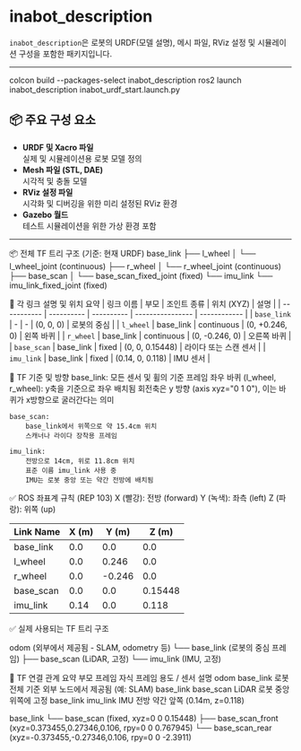 # inabot_description

`inabot_description`은 로봇의 URDF(모델 설명), 메시 파일, RViz 설정 및 시뮬레이션 구성을 포함한 패키지입니다.

---
colcon build --packages-select inabot_description
ros2 launch inabot_description inabot_urdf_start.launch.py

## 📦 주요 구성 요소

- **URDF 및 Xacro 파일**  
  실제 및 시뮬레이션용 로봇 모델 정의
- **Mesh 파일 (STL, DAE)**  
  시각적 및 충돌 모델
- **RViz 설정 파일**  
  시각화 및 디버깅을 위한 미리 설정된 RViz 환경
- **Gazebo 월드**  
  테스트 시뮬레이션을 위한 가상 환경 포함

---

📦 전체 TF 트리 구조 (기준: 현재 URDF)
base_link
├── l_wheel
│   └── l_wheel_joint (continuous)
├── r_wheel
│   └── r_wheel_joint (continuous)
├── base_scan
│   └── base_scan_fixed_joint (fixed)
└── imu_link
    └── imu_link_fixed_joint (fixed)

📍 각 링크 설명 및 위치 요약
| 링크 이름       | 부모         | 조인트 종류     | 위치 (XYZ)         | 설명           |
| ----------- | ---------- | ---------- | ---------------- | ------------ |
| `base_link` | -          | -          | (0, 0, 0)        | 로봇의 중심       |
| `l_wheel`   | base\_link | continuous | (0, +0.246, 0)   | 왼쪽 바퀴        |
| `r_wheel`   | base\_link | continuous | (0, -0.246, 0)   | 오른쪽 바퀴       |
| `base_scan` | base\_link | fixed      | (0, 0, 0.15448)  | 라이다 또는 스캔 센서 |
| `imu_link`  | base\_link | fixed      | (0.14, 0, 0.118) | IMU 센서       |

🧭 TF 기준 및 방향
    base_link: 모든 센서 및 휠의 기준 프레임
    좌우 바퀴 (l_wheel, r_wheel):
        y축을 기준으로 좌우 배치됨
        회전축은 y 방향 (axis xyz="0 1 0"), 이는 바퀴가 x방향으로 굴러간다는 의미

    base_scan:
        base_link에서 위쪽으로 약 15.4cm 위치
        스캐너나 라이다 장착용 프레임

    imu_link:
        전방으로 14cm, 위로 11.8cm 위치
        표준 이름 imu_link 사용 중
        IMU는 로봇 중앙 또는 약간 전방에 배치됨


✅ ROS 좌표계 규칙 (REP 103)
    X (빨강): 전방 (forward)
    Y (녹색): 좌측 (left)
    Z (파랑): 위쪽 (up)


| Link Name  | X (m) | Y (m)  | Z (m)   |
| ---------- | ----- | ------ | ------- |
| base\_link | 0.0   | 0.0    | 0.0     |
| l\_wheel   | 0.0   | 0.246  | 0.0     |
| r\_wheel   | 0.0   | -0.246 | 0.0     |
| base\_scan | 0.0   | 0.0    | 0.15448 |
| imu\_link  | 0.14  | 0.0    | 0.118   |


✅ 실제 사용되는 TF 트리 구조

odom (외부에서 제공됨 - SLAM, odometry 등)
 └── base_link (로봇의 중심 프레임)
      ├── base_scan (LiDAR, 고정)
      └── imu_link (IMU, 고정)

🧩 TF 연결 관계 요약
부모 프레임	자식 프레임	용도 / 센서	설명
odom	base_link	로봇 전체 기준	외부 노드에서 제공됨 (예: SLAM)
base_link	base_scan	LiDAR	로봇 중앙 위쪽에 고정
base_link	imu_link	IMU	전방 약간 앞쪽 (0.14m, z=0.118)


base_link
 └── base_scan (fixed, xyz=0 0 0.15448)
      ├── base_scan_front (xyz=0.373455,0.27346,0.106, rpy=0 0 0.767945)
      └── base_scan_rear  (xyz=-0.373455,-0.27346,0.106, rpy=0 0 -2.3911)